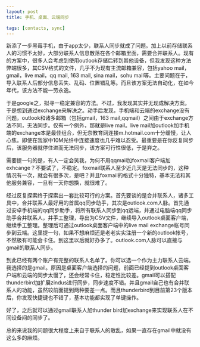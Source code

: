 ```yaml
---
layout: post
title: 手机、桌面、云端同步 

tags: [contacts, sync]
---
```


新添了一步黑莓手机，由于app太少，联系人同步就成了问题。加上以前存储联系人的习惯不太好，大部分联系人信息散落在各个邮箱里面，需要合并联系人。现有的方案中，很多人会考虑到使用outlook存储后转到其他设备，但我发现这种方法弊端很多，其CSV格式的文件，几乎不为现有主流邮箱兼容，包括yahoo mail，gmail，live mail，qq mail, 163 mail, sina mail，sohu mail等。主要问题在于，导入联系人后部分信息丢失、乱码、位置错乱等。而且该方案无法自动化，在如今年代，该方法不能一劳永逸。

于是google之，拟寻一稳定兼容的方法。不过，我发现其实并无现成解决方案。于是想到通过exchange来解决之。动手后发现，手机端和云端的exchange没有问题，outlook和诸多邮箱（包括gmail，163 mail,qqmail）之间由于exchange方法不同，无法同步。仅有一个例外，那就是live mail。live mail加outlook加手机端的exchange本是最佳组合，但无奈教育网连接m.hotmail.com十分缓慢，让人心焦。即使在我家中10M光纤中连接速度也几乎难以忍受。最重要是在你反复同步后，该服务器就停住进而无法同步，该方案可行性很低，于是弃之。

需要提一句的是，有人一定会笑我，为何不用qqmail加foxmail客户端加exhcange？不要试了，不稳定。foxmail联系人至少近几天是无法同步的，这种情况有一次，就会有很多次，是吧？并且foxmail的格式十分独特，基本无法和其他服务兼容，一旦有一天你想换，就很难了。

经过反复探索终于探索出一套比较可行的方案。首先要谈的是合并联系人，诸多工具中，合并联系人最好用的首属qq同步助手，其次是outlook.com人脉。首先通过安卓手机端的qq同步助手，将所有联系人同步到qq远端，并通过电脑端qq同步助手合并联系人，并手工整理，导出为CSV文件，继续导入outlook桌面客户端，继续手工整理。整理后可通过outlook桌面客户端中的live mail exchange帐号同步到云端。这里提一句，如果不想麻烦还是老老实实注册一个新的outlook帐号，不然极有可能会卡住。到这里以后就好办多了。outlook.com人脉可以直接与gmail的联系人同步。

到此已经有两个账户有完整的联系人名单了。你可以选一个作为主力联系人云端。我选择的是gmail。原因是桌面客户端选择的问题，前面已经提到outlook桌面客户端和云端的同步太慢了，还会经常卡住，稳定性比较差。gmail可以搭配thunderbird加扩展zindus进行同步，同步速度不错。并且gmail自己也有合并联系人的功能，虽然较前面提到两种要差一点。而且thunderbird到目前第23个版本后，你发现快捷键也不错了，基本功能都实现了单键操作。

好了，之后就可以通过gmail联系人加thunder bird加exchange来实现联系人在不同设备间的同步了。

总的来说我的问题很大程度上来自于联系人的散乱，如果一直存在gmail中就没有这么多的麻烦。
